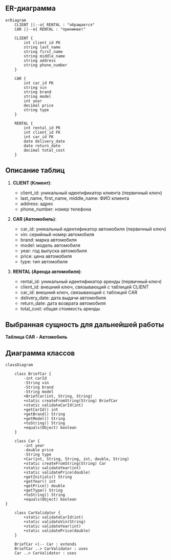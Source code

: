 ## ER-диаграмма

```mermaid
erDiagram
    CLIENT ||--o{ RENTAL : "обращается"
    CAR ||--o{ RENTAL : "принимает"

    CLIENT {
        int client_id PK
        string last_name
        string first_name
        string middle_name
        string address
        string phone_number
    }

    CAR {
        int car_id PK
        string vin
        string brand
        string model
        int year
        decimal price
        string type
    }

    RENTAL {
        int rental_id PK
        int client_id FK
        int car_id FK
        date delivery_date
        date return_date
        decimal total_cost
    }
```

## Описание таблиц

1. **CLIENT (Клиент)**:
   - client_id: уникальный идентификатор клиента (первичный ключ)
   - last_name, first_name, middle_name: ФИО клиента
   - address: адрес
   - phone_number: номер телефона

2. **CAR (Автомобиль)**:
   - car_id: уникальный идентификатор автомобиля (первичный ключ)
   - vin: серийный номер автомобиля
   - brand: марка автомобиля
   - model: модель автомобиля
   - year: год выпуска автомобиля
   - price: цена автомобиля
   - type: тип автомобиля

3. **RENTAL (Аренда автомобиля)**:
   - rental_id: уникальный идентификатор аренды (первичный ключ)
   - client_id: внешний ключ, связывающий с таблицей CLIENT
   - car_id: внешний ключ, связывающий с таблицей CAR
   - delivery_date: дата выдачи автомобиля
   - return_date: дата возврата автомобиля
   - total_cost: общая стоимость аренды

## Выбранная сущность для дальнейшей работы
**Таблица CAR - Автомобиль**

## Диаграмма классов
```mermaid
classDiagram

    class BriefCar {
        -int carId
        -String vin
        -String brand
        -String model
        +BriefCar(int, String, String)
        +static createFromString(String) BriefCar
        +static validateCarId(int)
        +getCarId() int
        +getBrand() String
        +getModel() String
        +toString() String
        +equals(Object) boolean
    }

    class Car {
        -int year
        -double price
        -String type
        +Car(int, String, String, int, double, String)
        +static createFromString(String) Car
        +static validateYear(int)
        +static validatePrice(double)
        +getInitials() String
        +getYear() int
        +getPrice() double
        +getType() String
        +toString() String
        +equals(Object) boolean
}

    class CarValidator {
        +static validateCarId(int)
        +static validateVin(String)
        +static validateYear(int)
        +static validatePrice(double)
    }

    BriefCar <|-- Car : extends
    BriefCar ..> CarValidator : uses
    Car ..> CarValidator : uses
```
